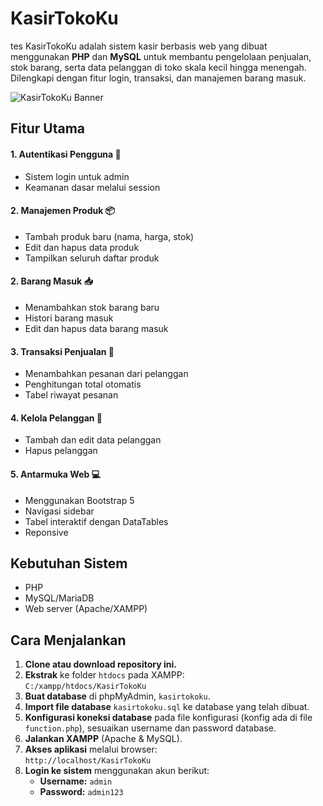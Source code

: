 # KasirTokoKu
tes
KasirTokoKu adalah sistem kasir berbasis web yang dibuat menggunakan **PHP** dan **MySQL** untuk membantu pengelolaan penjualan, stok barang, serta data pelanggan di toko skala kecil hingga menengah. Dilengkapi dengan fitur login, transaksi, dan manajemen barang masuk.

![KasirTokoKu Banner](https://inspgr.id/app/uploads/2023/05/pixel-art-kirokaze-17.gif)

## Fitur Utama

#### 1. Autentikasi Pengguna 🔐

- Sistem login untuk admin
- Keamanan dasar melalui session

#### 2. Manajemen Produk 📦

- Tambah produk baru (nama, harga, stok)
- Edit dan hapus data produk
- Tampilkan seluruh daftar produk

#### 2. Barang Masuk 📥

- Menambahkan stok barang baru
- Histori barang masuk
- Edit dan hapus data barang masuk

#### 3. Transaksi Penjualan 🛒

- Menambahkan pesanan dari pelanggan
- Penghitungan total otomatis
- Tabel riwayat pesanan

#### 4. Kelola Pelanggan 👥

- Tambah dan edit data pelanggan
- Hapus pelanggan

#### 5. Antarmuka Web 💻

- Menggunakan Bootstrap 5
- Navigasi sidebar
- Tabel interaktif dengan DataTables
- Reponsive

## Kebutuhan Sistem

- PHP
- MySQL/MariaDB
- Web server (Apache/XAMPP)

## Cara Menjalankan

1. **Clone atau download repository ini.**
2. **Ekstrak** ke folder `htdocs` pada XAMPP:  
   `C:/xampp/htdocs/KasirTokoKu`
3. **Buat database** di phpMyAdmin, `kasirtokoku`.
4. **Import file database** `kasirtokoku.sql` ke database yang telah dibuat.
5. **Konfigurasi koneksi database** pada file konfigurasi (konfig ada di file `function.php`), sesuaikan username dan password database.
6. **Jalankan XAMPP** (Apache & MySQL).
7. **Akses aplikasi** melalui browser:  
   `http://localhost/KasirTokoKu`
8. **Login ke sistem** menggunakan akun berikut:
   - **Username:** `admin`
   - **Password:** `admin123`

